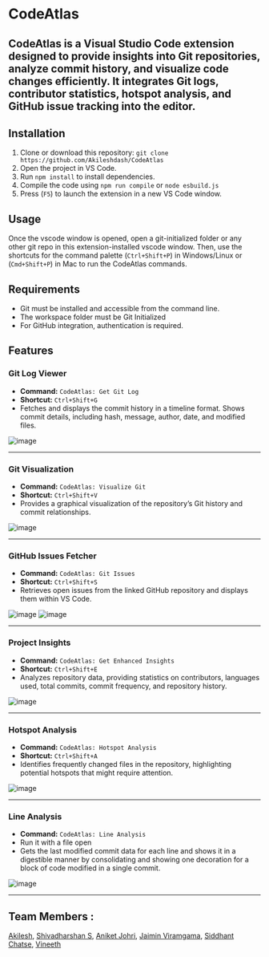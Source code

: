 # CodeAtlas  

CodeAtlas is a Visual Studio Code extension designed to provide insights into Git repositories, analyze commit history, and visualize code changes efficiently. It integrates Git logs, contributor statistics, hotspot analysis, and GitHub issue tracking into the editor.  
---
## Installation  
1. Clone or download this repository: ```git clone https://github.com/Akileshdash/CodeAtlas ```
2. Open the project in VS Code.  
3. Run ```npm install``` to install dependencies.  
4. Compile the code using ```npm run compile``` or ```node esbuild.js```
5. Press (`F5`) to launch the extension in a new VS Code window.  

## Usage  
Once the vscode window is opened, open a git-initialized folder or any other git repo in this extension-installed vscode window. Then, use the shortcuts for the command palette (```Ctrl+Shift+P```) in Windows/Linux or (```Cmd+Shift+P```) in Mac to run the CodeAtlas commands.

## Requirements  
- Git must be installed and accessible from the command line.
- The workspace folder must be Git Initialized
- For GitHub integration, authentication is required.  

## Features  

### Git Log Viewer  
- **Command:** `CodeAtlas: Get Git Log`  
- **Shortcut:** `Ctrl+Shift+G`  
- Fetches and displays the commit history in a timeline format. Shows commit details, including hash, message, author, date, and modified files.
  
![image](https://github.com/user-attachments/assets/c415c57a-656a-4b70-aa14-f0acdbc3d0d5)

---
### Git Visualization  
- **Command:** `CodeAtlas: Visualize Git`  
- **Shortcut:** `Ctrl+Shift+V`  
- Provides a graphical visualization of the repository’s Git history and commit relationships.

![image](https://github.com/user-attachments/assets/f63bb8ca-30b9-4a8d-85dd-44ea032f2d1d)

---

### GitHub Issues Fetcher  
- **Command:** `CodeAtlas: Git Issues`  
- **Shortcut:** `Ctrl+Shift+S`  
- Retrieves open issues from the linked GitHub repository and displays them within VS Code.

![image](https://github.com/user-attachments/assets/bdb11a2a-7623-4968-8278-e2aead784be2)
![image](https://github.com/user-attachments/assets/15d9b8f2-5a24-4119-b21a-2a8f4c120e43)

---

### Project Insights  
- **Command:** `CodeAtlas: Get Enhanced Insights`  
- **Shortcut:** `Ctrl+Shift+E`  
- Analyzes repository data, providing statistics on contributors, languages used, total commits, commit frequency, and repository history.

![image](https://github.com/user-attachments/assets/e3708e56-a9ff-44ab-a9d1-e5e0670f7971)

---
### Hotspot Analysis  
- **Command:** `CodeAtlas: Hotspot Analysis`  
- **Shortcut:** `Ctrl+Shift+A`  
- Identifies frequently changed files in the repository, highlighting potential hotspots that might require attention.

![image](https://github.com/user-attachments/assets/c9103eb2-7a2a-4068-8c3a-47277fb8c124)

---

### Line Analysis 
- **Command:** `CodeAtlas: Line Analysis`
- Run it with a file open 
- Gets the last modified commit data for each line and shows it in a digestible manner by consolidating and showing one decoration for a block of code modified in a single commit.

![image](https://github.com/user-attachments/assets/33109d15-3710-471b-9e6f-4c157ca86089)

---
## Team Members : 
[Akilesh](https://github.com/Akileshdash), [Shivadharshan S](https://github.com/Shiva9361), [Aniket Johri](https://github.com/Error-404-NotFound), [Jaimin Viramgama](https://github.com/i-apex), [Siddhant Chatse](https://github.com/sid1309), [Vineeth](https://github.com/VINEETH1425)
